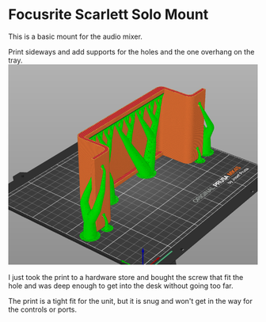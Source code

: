 # Focusrite Scarlett Solo Mount

This is a basic mount for the audio mixer. 

Print sideways and add supports for the holes and the one overhang on the tray.
<pictures>
  <img src="images/print.png" />
</picture>

I just took the print to a hardware store and bought the screw that fit the hole and was deep enough to get into the desk without going too far.

The print is a tight fit for the unit, but it is snug and won't get in the way for the controls or ports.
